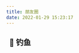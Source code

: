 ```yaml
---
title: 朋友圈
date: 2022-01-29 15:23:17
---
```



<div  class="title-h2-a" style="overflow: hidden;">
  <div class="title-h2-a-left">
    <div style="padding-top: 0;margin: 0 8px 0.6rem; font-size: 20px; font-weight:bold;float: left;">🎣 钓鱼</div>

  <a class="random-post-start" href="javascript:fetchRandomPost();"><i class="fa-solid fa-arrow-rotate-right"></i></a></div>

</div>
<div id="random-post" style="min-height: 32px; background: var(--heo-card-bg); border: var(--style-border-always); box-shadow: var(--heo-shadow-border); padding: 20px 30px; border-radius: 12px; margin-top: 8px;"></div>
<link rel="stylesheet" type="text/css" href="https://cdn.jsdelivr.net/gh/zhheo/JS-Heo@main/moments/random-friends-post.css">

<script type="text/javascript">
  var fdataUser = {
   apiurl: 'https://pyq.20010501.xyz/all/',
  defaultFish: 500,
  hungryFish: 500,
  }
</script>

<script type="text/javascript" src="https://lf3-cdn-tos.bytecdntp.com/cdn/expire-1-M/jquery/3.6.0/jquery.min.js"></script>